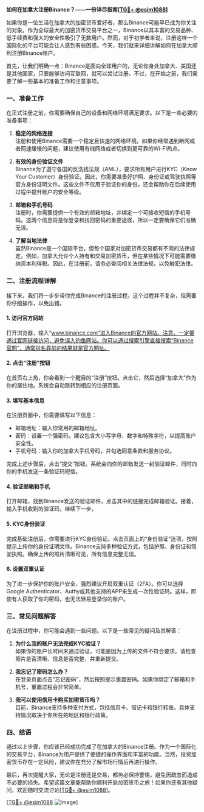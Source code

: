**如何在加拿大注册Binance？——一份详尽指南[[TG💪+ @esim1088](https://t.me/s/esim1088)]**

如果你是一位生活在加拿大的加密货币爱好者，那么Binance可能早已成为你关注的对象。作为全球最大的加密货币交易平台之一，Binance以其丰富的交易品种、低手续费和强大的安全性吸引了无数用户。然而，对于初学者来说，注册这样一个国际化的平台可能会让人感到有些困惑。今天，我们就来详细讲解如何在加拿大顺利注册Binance账户。

首先，让我们明确一点：Binance是面向全球用户的，无论你身处加拿大、美国还是其他国家，只要能够访问互联网，就可以尝试注册。不过，在开始之前，我们需要了解一些基本的准备工作和注意事项。

### **一、准备工作**
在正式注册之前，你需要确保自己的设备和网络环境满足要求。以下是一些必要的准备事项：

1. **稳定的网络连接**  
   注册和使用Binance需要一个稳定且快速的网络环境。如果你经常遇到断网或者网速缓慢的问题，建议使用有线网络或者切换到更可靠的Wi-Fi热点。

2. **有效的身份验证文件**  
   Binance为了遵守各国的反洗钱法规（AML），要求所有用户进行KYC（Know Your Customer）身份验证。因此，你需要准备好护照、身份证或驾驶执照等官方身份证明文件。这些文件不仅用于验证你的身份，还会帮助你在后续使用过程中提升账户的安全等级。

3. **邮箱和手机号码**  
   注册时，你需要提供一个有效的邮箱地址，并绑定一个可接收短信的手机号码。这两个信息将是你登录和找回密码的重要途径，所以一定要确保它们准确无误。

4. **了解当地法律**  
   虽然Binance是一个国际平台，但每个国家对加密货币交易都有不同的法律规定。例如，加拿大允许个人持有和交易加密货币，但在某些情况下可能需要缴纳资本利得税。因此，在注册前，请务必查阅相关法律法规，以免触犯法律。

### **二、注册流程详解**
接下来，我们将一步步带你完成Binance的注册过程。这个过程并不复杂，但需要你仔细操作，以免出错。

#### **1. 访问官方网站**
打开浏览器，输入“www.binance.com”进入Binance的官方网站。注意，一定要通过官网链接访问，避免误入钓鱼网站。你可以通过搜索引擎直接搜索“Binance官网”，通常排名靠前的结果就是官方网址。

#### **2. 点击“注册”按钮**
在首页右上角，你会看到一个醒目的“注册”按钮。点击它，然后选择“加拿大”作为你的居住地。系统会自动跳转到相应的注册页面。

#### **3. 填写基本信息**
在注册页面中，你需要填写以下信息：
- 邮箱地址：输入你常用的邮箱地址。
- 密码：设置一个强密码，建议包含大小写字母、数字和特殊字符，以提高账户安全性。
- 手机号码：输入你的加拿大手机号码，并勾选同意条款和服务协议。

完成上述步骤后，点击“提交”按钮。系统会向你的邮箱发送一封验证邮件，同时向你的手机发送一条验证码短信。

#### **4. 验证邮箱和手机**
打开邮箱，找到Binance发送的验证邮件，点击其中的链接完成邮箱验证。接着，输入手机收到的验证码，继续下一步。

#### **5. KYC身份验证**
完成基础注册后，你需要进行KYC身份验证。点击页面上的“身份验证”选项，按照提示上传你的身份证明文件。Binance支持多种验证方式，包括护照、身份证和驾驶执照。确保上传的照片清晰可见，所有信息完整无误。

#### **6. 设置双重认证**
为了进一步保护你的账户安全，强烈建议开启双重认证（2FA）。你可以选择Google Authenticator、Authy或其他支持的APP来生成一次性验证码。这样，即使有人获取了你的密码，也无法轻易登录你的账户。

### **三、常见问题解答**
在注册过程中，你可能会遇到一些问题。以下是一些常见的疑问及其解答：

1. **为什么我的账户无法完成KYC验证？**  
   如果你的账户长时间未通过验证，可能是因为上传的文件不符合要求。请检查照片是否清晰、信息是否完整，并重新提交。

2. **我忘记了密码怎么办？**  
   在登录页面点击“忘记密码”，然后按照提示重置密码。如果你绑定了邮箱和手机号，重置过程会非常简单。

3. **我可以使用信用卡购买加密货币吗？**  
   目前，Binance支持多种支付方式，包括信用卡、借记卡和银行转账。具体支持情况取决于你所在的地区和银行政策。

### **四、结语**
通过以上步骤，你应该已经成功完成了在加拿大的Binance注册。作为一个国际化的交易平台，Binance为用户提供了便捷的操作界面和丰富的功能。当然，投资加密货币存在一定风险，建议你在充分了解市场行情后再进行操作。

最后，再次提醒大家，无论是注册还是交易，都务必保持警惕，避免因疏忽而造成不必要的损失。希望这篇文章能帮助你顺利开启加密货币之旅！如果你还有其他疑问，欢迎随时交流讨论[[TG💪+ @esim1088](https://t.me/s/esim1088)]。

[[TG💪+ @esim1088](https://t.me/s/esim1088) ![Image](https://i.postimg.cc/4NQfJmqS/Snipaste-2025-05-13-00-14-12.png)]
